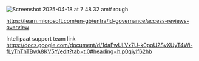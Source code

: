 ![Screenshot 2025-04-18 at 7 48 32 am](https://github.com/user-attachments/assets/cba5cba0-369d-4f8f-bd63-da599342c5ad)# rough

https://learn.microsoft.com/en-gb/entra/id-governance/access-reviews-overview

Intellipaat support team link
https://docs.google.com/document/d/1daFwULVx7U-k0poU2SyXUyT4Wi-fLyThThTBwA8KV5Y/edit?tab=t.0#heading=h.p0qiylf62hb

